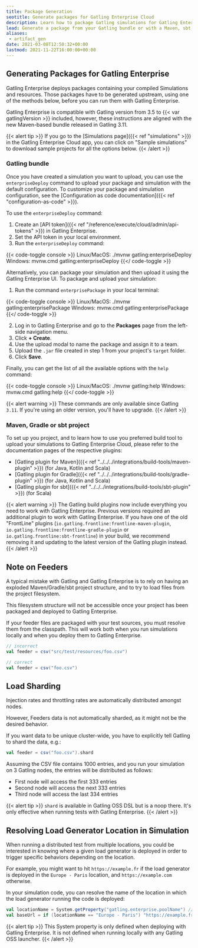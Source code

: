 ```yaml
---
title: Package Generation
seotitle: Generate packages for Gatling Enterprise Cloud
description: Learn how to package Gatling simulations for Gatling Enterprise Cloud from the Gatling zip bundle, or from a Maven, sbt, or Gradle project.
lead: Generate a package from your Gatling bundle or with a Maven, sbt, or Gradle project.
aliases:
 - artifact_gen
date: 2021-03-08T12:50:32+00:00
lastmod: 2021-11-22T16:00:00+00:00
---
```


## Generating Packages for Gatling Enterprise

Gatling Enterprise deploys packages containing your compiled Simulations and resources. Those packages have to be generated
upstream, using one of the methods below, before you can run them with Gatling Enterprise.

Gatling Enterprise is compatible with Gatling version from 3.5 to {{< var gatlingVersion >}} included, however, these instructions are aligned with the new Maven-based bundle released in Gatling 3.11.

{{< alert tip >}}
If you go to the [Simulations page]({{< ref "simulations" >}}) in the Gatling Enterprise Cloud app, you can click on
"Sample simulations" to download sample projects for all the options below.
{{< /alert >}}

### Gatling bundle

Once you have created a simulation you want to upload, you can use the `enterpriseDeploy` command to upload your package and simulation with the default configuration. To customize your package and simulation configuration, see the [Configuration as code documentation]({{< ref "configuration-as-code" >}}). 

To use the `enterpriseDeploy` command:

1. Create an [API token]({{< ref "/reference/execute/cloud/admin/api-tokens" >}}) in Gatling Enterprise. 
2. Set the API token in your local environment.
3. Run the `enterpriseDeploy` command:

{{< code-toggle console >}}
Linux/MacOS: ./mvnw gatling:enterpriseDeploy
Windows: mvnw.cmd gatling:enterpriseDeploy
{{</ code-toggle >}}


Alternatively, you can package your simulation and then upload it using the Gatling Enterprise UI. To package and upload your simulation:

1. Run the command `enterprisePackage` in your local terminal:

{{< code-toggle console >}}
Linux/MacOS: ./mvnw gatling:enterprisePackage
Windows: mvnw.cmd gatling:enterprisePackage
{{</ code-toggle >}}

2. Log in to Gatling Enterprise and go to the **Packages** page from the left-side navigation menu.
3. Click **+ Create**. 
4. Use the upload modal to name the package and assign it to a team.
5. Upload the `.jar` file created in step 1 from your project's `target` folder.
6. Click **Save**.

Finally, you can get the list of all the available options with the `help` command:

{{< code-toggle console >}}
Linux/MacOS: ./mvnw gatling:help
Windows: mvnw.cmd gatling:help
{{</ code-toggle >}}

{{< alert warning >}}
These commands are only available since Gatling `3.11`. If you're using an older version, you'll have to upgrade.
{{< /alert >}}

### Maven, Gradle or sbt project

To set up you project, and to learn how to use you preferred build tool to upload your simulations to Gatling Enterprise
Cloud, please refer to the documentation pages of the respective plugins:

- [Gatling plugin for Maven]({{< ref "../../../integrations/build-tools/maven-plugin" >}}) (for Java, Kotlin and Scala)
- [Gatling plugin for Gradle]({{< ref "../../../integrations/build-tools/gradle-plugin" >}}) (for Java, Kotlin and Scala)
- [Gatling plugin for sbt]({{< ref "../../../integrations/build-tools/sbt-plugin" >}}) (for Scala)

{{< alert warning >}}
The Gatling build plugins now include everything you need to work with Gatling Enterprise. Previous versions required an
additional plugin to work with Gatling Enterprise. If you have one of the old "FrontLine" plugins
(`io.gatling.frontline:frontline-maven-plugin`, `io.gatling.frontline:frontline-gradle-plugin` or
`io.gatling.frontline:sbt-frontline`) in your build, we recommend removing it and updating to the latest version of the
Gatling plugin instead.
{{< /alert >}}

## Note on Feeders

A typical mistake with Gatling and Gatling Enterprise is to rely on having an exploded Maven/Gradle/sbt project structure, and to try to load files from the project filesystem.

This filesystem structure will not be accessible once your project has been packaged and deployed to Gatling Enterprise.

If your feeder files are packaged with your test sources, you must resolve them from the classpath. This will work both
when you run simulations locally and when you deploy them to Gatling Enterprise.

```scala
// incorrect
val feeder = csv("src/test/resources/foo.csv")

// correct
val feeder = csv("foo.csv")
```

## Load Sharding

Injection rates and throttling rates are automatically distributed amongst nodes.

However, Feeders data is not automatically sharded, as it might not be the desired behavior.

If you want data to be unique cluster-wide, you have to explicitly tell Gatling to shard the data, e.g.:

```scala
val feeder = csv("foo.csv").shard
```

Assuming the CSV file contains 1000 entries, and you run your simulation on 3 Gatling nodes, the entries will be distributed as follows:

- First node will access the first 333 entries
- Second node will access the next 333 entries
- Third node will access the last 334 entries

{{< alert tip >}}
`shard` is available in Gatling OSS DSL but is a noop there. It's only effective when running tests with Gatling Enterprise.
{{< /alert >}}

## Resolving Load Generator Location in Simulation

When running a distributed test from multiple locations, you could be interested in knowing where a given load generator is deployed in order to trigger specific behaviors depending on the location.

For example, you might want to hit `https://example.fr` if the load generator is deployed in the `Europe - Paris` location, and `https://example.com` otherwise.

In your simulation code, you can resolve the name of the location in which the load generator running the code is deployed:

```scala
val locationName = System.getProperty("gatling.enterprise.poolName") // pool is the former name of location
val baseUrl = if (locationName == "Europe - Paris") "https://example.fr" else "https://example.com"
```

{{< alert tip >}}
This System property is only defined when deploying with Gatling Enterprise.
It is not defined when running locally with any Gatling OSS launcher.
{{< /alert >}}
